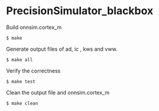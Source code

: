 # PrecisionSimulator_blackbox
Build onnsim.cortex_m
```shell
$ make
```
Generate output files of ad, ic , kws and vww.  
```shell
$ make all
```
Verify the correctness
```shell
$ make test
```
Clean the output file and onnsim.cortex_m
```shell
$ make clean
```
